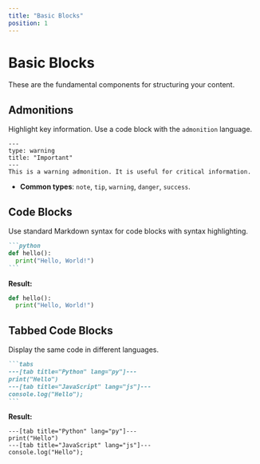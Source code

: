 ```yaml
---
title: "Basic Blocks"
position: 1
---
```


# Basic Blocks

These are the fundamental components for structuring your content.

## Admonitions

Highlight key information. Use a code block with the `admonition` language.

```admonition
---
type: warning
title: "Important"
---
This is a warning admonition. It is useful for critical information.
```

- **Common types**: `note`, `tip`, `warning`, `danger`, `success`.

## Code Blocks

Use standard Markdown syntax for code blocks with syntax highlighting.

````markdown
```python
def hello():
  print("Hello, World!")
```
````

**Result:**
```python
def hello():
  print("Hello, World!")
```

## Tabbed Code Blocks

Display the same code in different languages.

````markdown
```tabs
---[tab title="Python" lang="py"]---
print("Hello")
---[tab title="JavaScript" lang="js"]---
console.log("Hello");
```
````

**Result:**
```tabs
---[tab title="Python" lang="py"]---
print("Hello")
---[tab title="JavaScript" lang="js"]---
console.log("Hello");
```

